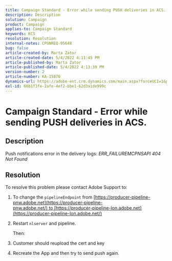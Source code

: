 ```yaml
---
title: Campaign Standard - Error while sending PUSH deliveries in ACS.
description: Description
solution: Campaign
product: Campaign
applies-to: Campaign Standard
keywords: KCS
resolution: Resolution
internal-notes: CPGNREQ-95648
bug: false
article-created-by: Marta Zator
article-created-date: 5/4/2022 4:11:45 PM
article-published-by: Marta Zator
article-published-date: 5/4/2022 4:13:39 PM
version-number: 2
article-number: KA-15876
dynamics-url: https://adobe-ent.crm.dynamics.com/main.aspx?forceUCI=1&pagetype=entityrecord&etn=knowledgearticle&id=5d3f73df-c4cb-ec11-a7b5-6045bd00d4f5
exl-id: 66b1f3fe-2afe-4ef2-bbe1-62d3a1de999c
---
```

# Campaign Standard - Error while sending PUSH deliveries in ACS.

## Description

Push notifications error in the delivery logs: *ERR_FAILUREMCPNSAPI 404 Not Found*

## Resolution

To resolve this problem please contact Adobe Support to:

1. To change the `pipelineEndpoint` from [https://producer-pipeline-pnw.adobe.net](https://producer-pipeline-pnw.adobe.net/) to [https://producer-pipeline-lon.adobe.net](https://producer-pipeline-lon.adobe.net/)

1. Restart `nlserver` and pipeline.

   Then:

1. Customer should reupload the cert and key

1. Recreate the App and then try to send push again.
